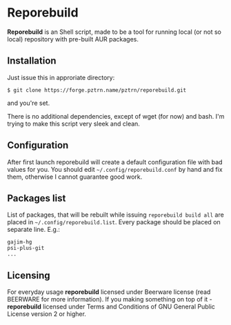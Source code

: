 # Reporebuild

**Reporebuild** is an Shell script, made to be a tool for running local (or not so local) repository with pre-built AUR packages.

## Installation

Just issue this in approriate directory:

    $ git clone https://forge.pztrn.name/pztrn/reporebuild.git

and you're set.

There is no additional dependencies, except of wget (for now) and bash. I'm trying to make this script very sleek and clean.

## Configuration

After first launch reporebuild will create a default configuration file with bad values for you. You should edit `~/.config/reporebuild.conf` by hand and fix them, otherwise I cannot guarantee good work.

## Packages list

List of packages, that will be rebuilt while issuing `reporebuild build all` are placed in `~/.config/reporebuild.list`. Every package should be placed on separate line. E.g.:

    gajim-hg
    psi-plus-git
    ...

## Licensing

For everyday usage **reporebuild** licensed under Beerware license (read BEERWARE for more information). If you making something on top of it - **reporebuild** licensed under Terms and Conditions of GNU General Public License version 2 or higher.
